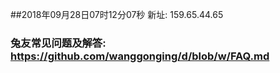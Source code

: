 ##2018年09月28日07时12分07秒 新址: 159.65.44.65
### 兔友常见问题及解答: https://github.com/wanggonging/d/blob/w/FAQ.md
